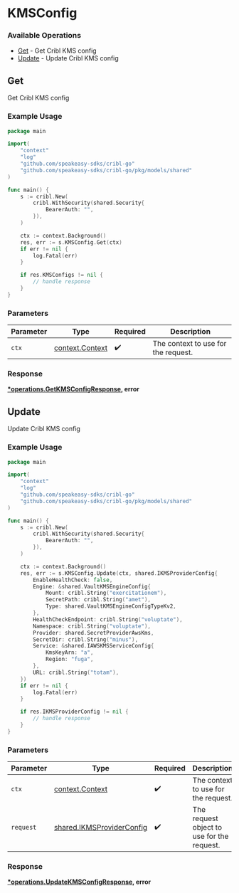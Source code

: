 # KMSConfig

### Available Operations

* [Get](#get) - Get Cribl KMS config
* [Update](#update) - Update Cribl KMS config

## Get

Get Cribl KMS config

### Example Usage

```go
package main

import(
	"context"
	"log"
	"github.com/speakeasy-sdks/cribl-go"
	"github.com/speakeasy-sdks/cribl-go/pkg/models/shared"
)

func main() {
    s := cribl.New(
        cribl.WithSecurity(shared.Security{
            BearerAuth: "",
        }),
    )

    ctx := context.Background()
    res, err := s.KMSConfig.Get(ctx)
    if err != nil {
        log.Fatal(err)
    }

    if res.KMSConfigs != nil {
        // handle response
    }
}
```

### Parameters

| Parameter                                             | Type                                                  | Required                                              | Description                                           |
| ----------------------------------------------------- | ----------------------------------------------------- | ----------------------------------------------------- | ----------------------------------------------------- |
| `ctx`                                                 | [context.Context](https://pkg.go.dev/context#Context) | :heavy_check_mark:                                    | The context to use for the request.                   |


### Response

**[*operations.GetKMSConfigResponse](../../models/operations/getkmsconfigresponse.md), error**


## Update

Update Cribl KMS config

### Example Usage

```go
package main

import(
	"context"
	"log"
	"github.com/speakeasy-sdks/cribl-go"
	"github.com/speakeasy-sdks/cribl-go/pkg/models/shared"
)

func main() {
    s := cribl.New(
        cribl.WithSecurity(shared.Security{
            BearerAuth: "",
        }),
    )

    ctx := context.Background()
    res, err := s.KMSConfig.Update(ctx, shared.IKMSProviderConfig{
        EnableHealthCheck: false,
        Engine: &shared.VaultKMSEngineConfig{
            Mount: cribl.String("exercitationem"),
            SecretPath: cribl.String("amet"),
            Type: shared.VaultKMSEngineConfigTypeKv2,
        },
        HealthCheckEndpoint: cribl.String("voluptate"),
        Namespace: cribl.String("voluptate"),
        Provider: shared.SecretProviderAwsKms,
        SecretDir: cribl.String("minus"),
        Service: &shared.IAWSKMSServiceConfig{
            KmsKeyArn: "a",
            Region: "fuga",
        },
        URL: cribl.String("totam"),
    })
    if err != nil {
        log.Fatal(err)
    }

    if res.IKMSProviderConfig != nil {
        // handle response
    }
}
```

### Parameters

| Parameter                                                              | Type                                                                   | Required                                                               | Description                                                            |
| ---------------------------------------------------------------------- | ---------------------------------------------------------------------- | ---------------------------------------------------------------------- | ---------------------------------------------------------------------- |
| `ctx`                                                                  | [context.Context](https://pkg.go.dev/context#Context)                  | :heavy_check_mark:                                                     | The context to use for the request.                                    |
| `request`                                                              | [shared.IKMSProviderConfig](../../models/shared/ikmsproviderconfig.md) | :heavy_check_mark:                                                     | The request object to use for the request.                             |


### Response

**[*operations.UpdateKMSConfigResponse](../../models/operations/updatekmsconfigresponse.md), error**

